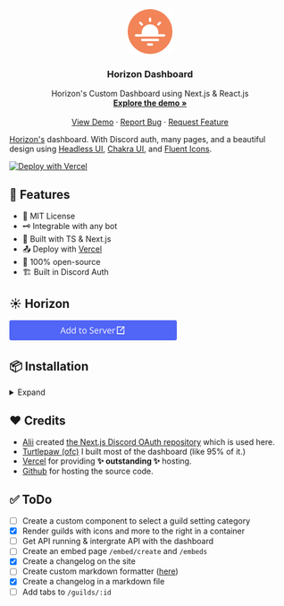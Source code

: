 <div align="center">
  <a href="https://github.com/turtlepaws-workshop/horizon">
    <img src="public/icon_rounded.png" alt="Logo" width="80" height="80">
  </a>

  <h3 align="center">Horizon Dashboard</h3>

  <p align="center">
    Horizon's Custom Dashboard using Next.js & React.js
    <br />
    <a href="https://horizon.trtle.xyz/"><strong>Explore the demo »</strong></a>
    <br />
    <br />
    <a href="https://horizon.trtle.xyz/">View Demo</a>
    ·
    <a href="https://github.com/turtlepaw/horizon-dashboard/issues">Report Bug</a>
    ·
    <a href="https://github.com/turtlepaw/horizon-dashboard/issues">Request Feature</a>
  </p>
</div>

[Horizon's](https://github.com/turtlepaws-workshop/horizon) dashboard. With Discord auth, many pages, and a beautiful design using [Headless UI](https://headlessui.dev/), [Chakra UI](https://chakra-ui.com), and [Fluent Icons](https://www.npmjs.com/package/@fluentui/react-icons).

[![Deploy with Vercel](https://vercel.com/button)](https://vercel.com/new/git/external?repository-url=https%3A%2F%2Fgithub.com%2Turtlepaw%2Fhorizon-dashboard)

## 📃 Features

- 🧾 MIT License
- 🗝️ Integrable with any bot
- 📝 Built with TS & Next.js
- 📤 Deploy with [Vercel](https://vercel.com/)
- 🫶 100% open-source
- 🏗️ Built in Discord Auth

## ☀️ Horizon

[
   <img src="public/ADD_TO_SERVER.svg" style="width: 300px;">
](https://horizon.trtle.xyz/add)

## 📦 Installation
<details>
  <summary>Expand</summary>
  
   ## Setting up

   1. Ensure you have `git`, `yarn`, `npm` & `node` installed
   2. If you do not already have Vercel CLI, run `yarn global add vercel` (or, if using `npm`, you can run `npm i -g vercel`).
   3. If you are not already logged in, run `vercel login` and finish that process.
   4. Fork this project and clone it with `git clone <github url of fork>`
   5. Finally, run `npm install` or `yarn`

   ## Discord Credentials

   1. First things first, we will need some special keys from Discord. Head to [discord.com/developers](https://discord.com/developers/applications) and hit "New Application" in the top right or click an existing application.
   2. Secondly, open your application and copy the "Client ID", "Bot Token" and "Client Secret" – we will need these later so keep them safe. It is important not to share the Client Secret or your bot token with anybody, too.
   3. Third, during development, you will need to make a file called `.env`. In here we will securely store our sensitive information in a   manner that won't be commited (meaning _pushed_ to Git for all eyes to see).
   4. In this file, you need to add the Client ID and Client Secret. Optionally, you can add the APP URI and JWT Secret but these are not    important for development. You will get a warning in the console, though, if you do not change these values. The reason behind that is    so that you do not forget to change them in production.
      1. The file should look something like this
      ```
      CLIENT_ID=999999999999999999
      CLIENT_SECRET=yDzjb6CEC7mfhCCGQmr8fKtxw_as9CG4
      ```
      2. If you want to rid of the error messages, you can add `JWT_SECRET` (which can be anything in **development** – this does matter in  production, however) & `APP_URI` (which in most occasions should be `http://localhost:3000` unless you know what you are doing).
   5. You will now want to head over to the Discord developer dashboard again, select "OAuth2" in the sidebar, and add `http://  localhost:3000/api/oauth` as a redirect URI.

   ## Production Environment

   1. Next up, head to [vercel.com](https://vercel.com/) and hit "Import Project"
   2. Select "Import Git Repository"
   3. Enter the URL of your fork, and hit continue
      1. We now need to set up your `.env` file, but on the production vercel deployment side.
   4. When it loads, click on "Environment Variables" and one by one, add `CLIENT_ID`, `CLIENT_SECRET`, etc...
   5. It's crucial here that you add `JWT_SECRET` & `APP_URI` as these are the variables that the Discord OAuth will use to sign your jwt    token and handle the Discord redirection
      i. `APP_URI` will look like `https://my-app.vercel.app` (including the protocol)
      ii. `JWT_SECRET` should be a long string of cryptographically generated characters. The more the merrier. [passwordsgenerator.net]  (https://passwordsgenerator.net/) is a great start.
   6. After this, you can hit deploy and watch your app build to production! Congrats.
   7. Finally, open discord developer dashboard and add another redirect URI which is your `APP_URI` with `/api/oauth` added to the end.
</details>

## ❤️ Credits

- [Alii](https://github.com/alii/) created [the Next.js Discord OAuth repository](https://github.com/alii/nextjs-discord-oauth/) which is used here.
- [Turtlepaw (ofc)](https://github.com/turtlepaw) I built most of the dashboard (like 95% of it.)
- [Vercel](https://vercel.com/) for providing **✨ outstanding ✨** hosting.
- [Github](https://github.com) for hosting the source code.

## ✅ ToDo
- [ ] Create a custom component to select a guild setting category
- [x] Render guilds with icons and more to the right in a container
- [ ] Get API running & intergrate API with the dashboard
- [ ] Create an embed page `/embed/create` and `/embeds`
- [x] Create a changelog on the site
- [ ] Create custom markdown formatter ([here](https://npm.im/@horizon/markdown))
- [x] Create a changelog in a markdown file
- [ ] Add tabs to `/guilds/:id`